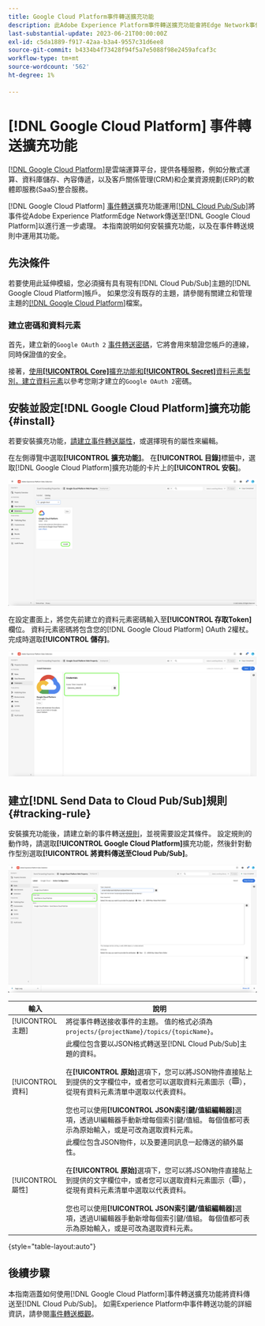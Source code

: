 ```yaml
---
title: Google Cloud Platform事件轉送擴充功能
description: 此Adobe Experience Platform事件轉送擴充功能會將Edge Network事件傳送至Google Cloud Platform。
last-substantial-update: 2023-06-21T00:00:00Z
exl-id: c5da1889-f917-42aa-b3a4-9557c31d6ee8
source-git-commit: b4334b4f73428f94f5a7e5088f98e2459afcaf3c
workflow-type: tm+mt
source-wordcount: '562'
ht-degree: 1%

---
```


# [!DNL Google Cloud Platform] 事件轉送擴充功能

[[!DNL Google Cloud Platform]](https://cloud.google.com/)是雲端運算平台，提供各種服務，例如分散式運算、資料庫儲存、內容傳遞，以及客戶關係管理(CRM)和企業資源規劃(ERP)的軟體即服務(SaaS)整合服務。

[!DNL Google Cloud Platform] [事件轉送](../../../ui/event-forwarding/overview.md)擴充功能運用[[!DNL Cloud Pub/Sub]](https://cloud.google.com/pubsub)將事件從Adobe Experience PlatformEdge Network傳送至[!DNL Google Cloud Platform]以進行進一步處理。 本指南說明如何安裝擴充功能，以及在事件轉送規則中運用其功能。

## 先決條件

若要使用此延伸模組，您必須擁有具有現有[!DNL Cloud Pub/Sub]主題的[!DNL Google Cloud Platform]帳戶。 如果您沒有既存的主題，請參閱有關建立和管理主題的[[!DNL Google Cloud Platform]](https://cloud.google.com/pubsub/docs/create-topic)檔案。

### 建立密碼和資料元素

首先，建立新的`Google OAuth 2` [事件轉送密碼](../../../ui/event-forwarding/secrets.md)，它將會用來驗證您帳戶的連線，同時保證值的安全。

接著，[使用&#x200B;**[!UICONTROL Core]**&#x200B;擴充功能和&#x200B;**[!UICONTROL Secret]**&#x200B;資料元素型別，建立資料元素](../../../ui/managing-resources/data-elements.md#create-a-data-element)以參考您剛才建立的`Google OAuth 2`密碼。

## 安裝並設定[!DNL Google Cloud Platform]擴充功能 {#install}

若要安裝擴充功能，[請建立事件轉送屬性](../../../ui/event-forwarding/overview.md#properties)，或選擇現有的屬性來編輯。

在左側導覽中選取&#x200B;**[!UICONTROL 擴充功能]**。 在&#x200B;**[!UICONTROL 目錄]**&#x200B;標籤中，選取[!DNL Google Cloud Platform]擴充功能的卡片上的&#x200B;**[!UICONTROL 安裝]**。

![目錄[!DNL Google Cloud Platform]延伸模組醒目提示安裝。](../../../images/extensions/server/google-cloud-platform/install-extension.png)

在設定畫面上，將您先前建立的資料元素密碼輸入至&#x200B;**[!UICONTROL 存取Token]**&#x200B;欄位。 資料元素密碼將包含您的[!DNL Google Cloud Platform] OAuth 2權杖。 完成時選取&#x200B;**[!UICONTROL 儲存]**。

![擴充功能組態頁面[!DNL Google Cloud Platform]。](../../../images/extensions/server/google-cloud-platform/configure-extension.png)

## 建立[!DNL Send Data to Cloud Pub/Sub]規則 {#tracking-rule}

安裝擴充功能後，請建立新的事件轉送[規則](../../../ui/managing-resources/rules.md)，並視需要設定其條件。 設定規則的動作時，請選取&#x200B;**[!UICONTROL Google Cloud Platform]**&#x200B;擴充功能，然後針對動作型別選取&#x200B;**[!UICONTROL 將資料傳送至Cloud Pub/Sub]**。

![ [!UICONTROL Google Cloud Platform]的動作設定檢視（反白顯示動作）和[!UICONTROL 將資料傳送到Cloud Pub/Sub]。](../../../images/extensions/server/google-cloud-platform/event-action.png)

| 輸入 | 說明 |
| --- | --- |
| [!UICONTROL 主題] | 將從事件轉送接收事件的主題。 值的格式必須為`projects/{projectName}/topics/{topicName}`。 |
| [!UICONTROL 資料] | 此欄位包含要以JSON格式轉送至[!DNL Cloud Pub/Sub]主題的資料。<br><br>在&#x200B;**[!UICONTROL 原始]**&#x200B;選項下，您可以將JSON物件直接貼上到提供的文字欄位中，或者您可以選取資料元素圖示（![資料集圖示](../../../images/extensions/server/aws/data-element-icon.png)），從現有資料元素清單中選取以代表資料。<br><br>您也可以使用&#x200B;**[!UICONTROL JSON索引鍵/值組編輯器]**&#x200B;選項，透過UI編輯器手動新增每個索引鍵/值組。 每個值都可表示為原始輸入，或是可改為選取資料元素。 |
| [!UICONTROL 屬性] | 此欄位包含JSON物件，以及要連同訊息一起傳送的額外屬性。<br><br>在&#x200B;**[!UICONTROL 原始]**&#x200B;選項下，您可以將JSON物件直接貼上到提供的文字欄位中，或者您可以選取資料元素圖示（![資料集圖示](../../../images/extensions/server/aws/data-element-icon.png)），從現有資料元素清單中選取以代表資料。<br><br>您也可以使用&#x200B;**[!UICONTROL JSON索引鍵/值組編輯器]**&#x200B;選項，透過UI編輯器手動新增每個索引鍵/值組。 每個值都可表示為原始輸入，或是可改為選取資料元素。 |

{style="table-layout:auto"}

## 後續步驟

本指南涵蓋如何使用[!DNL Google Cloud Platform]事件轉送擴充功能將資料傳送至[!DNL Cloud Pub/Sub]。 如需Experience Platform中事件轉送功能的詳細資訊，請參閱[事件轉送概觀](../../../ui/event-forwarding/overview.md)。

